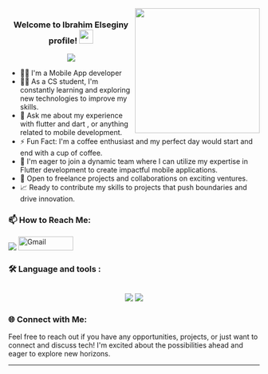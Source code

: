 
<img width="250" align="right" src="https://c.tenor.com/_DOBjnGspYAAAAAM/code-coding.gif">

<h3 align="center">
  Welcome to Ibrahim Elseginy profile!
  <img src="https://media.giphy.com/media/hvRJCLFzcasrR4ia7z/giphy.gif" width="28">
</h3>

<!-- Typing SVG by DenverCoder1 - https://github.com/DenverCoder1/readme-typing-svg -->
<p align="center">
  <a href="https://github.com/DenverCoder1/readme-typing-svg"><img src="https://readme-typing-svg.herokuapp.com/?lines=Mobile%20App%20developer;Always%20learning%20new%20things&font=Fira%20Code&center=true&width=440&height=45&color=f75c7e&vCenter=true&size=22"></a>
</p> 


- 👨‍💻 I'm a Mobile App developer  
- 👨‍💻 As a CS student, I'm constantly learning and exploring
  new technologies to improve my skills.
- 💬 Ask me about my experience with flutter and dart , or anything related to mobile development.
- ⚡ Fun Fact: I'm a coffee enthusiast and my perfect day would start and end with a cup of coffee.
- 🚀 I'm eager to join a dynamic team where I can utilize my expertise in Flutter development to create impactful mobile applications.
- 💼 Open to freelance projects and collaborations on exciting ventures.
- 📈 Ready to contribute my skills to projects that push boundaries and drive innovation.


### 📫 How to Reach Me: 

<a href="https://linkedin.com/in/IbrahimElseginy" target="_blank"><img src="https://img.shields.io/badge/-Ibrahim%20Elseginy-0077B5?style=for-the-badge&logo=Linkedin&logoColor=white"/></a>
<a href="mailto:ibrahimelseginy020@gmail.com">
        <img src="https://img.shields.io/badge/Gmail-red?style=flat-square&logo=gmail&logoColor=white" alt="Gmail" style="height: 28px; width: 110px;"> </a>
<br>
   
### 🛠 Language and tools :
 <br>

<div align="center">
    <img src="https://skillicons.dev/icons?i=flutter,dart,firebase,git,github" />
    <img src="https://skillicons.dev/icons?i=androidstudio,vscode,figma,xd,postman" /><br>
</div> 

### 🌐 Connect with Me:
Feel free to reach out if you have any opportunities, projects, or just want to connect and discuss tech! I'm excited about the possibilities ahead and eager to explore new horizons.

---

